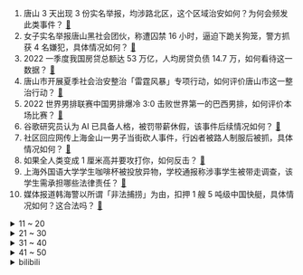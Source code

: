 1. 唐山 3 天出现 3 份实名举报，均涉路北区，这个区域治安如何？为何会频发此类事件？ [:link:](https://www.zhihu.com/question/537331783)
2. 女子实名举报唐山黑社会团伙，称遭囚禁 16 小时，逼迫下跪关狗笼，警方抓获 4 名嫌犯，具体情况如何？ [:link:](https://www.zhihu.com/question/537242054)
3. 2022 一季度我国房贷总额达 53 万亿，人均房贷负债 14.7 万，如何看待这一数据？ [:link:](https://www.zhihu.com/question/537050091)
4. 唐山市开展夏季社会治安整治「雷霆风暴」专项行动，如何评价唐山市这一整治行动？ [:link:](https://www.zhihu.com/question/537352221)
5. 2022 世界男排联赛中国男排爆冷 3:0 击败世界第一的巴西男排，如何评价本场比赛？ [:link:](https://www.zhihu.com/question/537378156)
6. 谷歌研究员认为 AI 已具备人格，被罚带薪休假，该事件后续情况如何？ [:link:](https://www.zhihu.com/question/537337528)
7. 社区回应网传上海金山一男子当街砍人事件，行凶者被路人制服后被抓，具体情况如何？ [:link:](https://www.zhihu.com/question/537172082)
8. 如果全人类变成 1 厘米高并要攻打你，如何反击？ [:link:](https://www.zhihu.com/question/536912143)
9. 上海外国语大学学生咖啡杯被投放异物，学校通报称涉事学生被带走调查，该学生需承担哪些法律责任？ [:link:](https://www.zhihu.com/question/537423265)
10. 媒体报道韩海警以所谓「非法捕捞」为由，扣押 1 艘 5 吨级中国快艇，具体情况如何？这合法吗？ [:link:](https://www.zhihu.com/question/537342315)
<details>
<summary>11 ~ 20</summary>

11. 为什么俄罗斯打乌克兰打了那么久还没打赢？ [:link:](https://www.zhihu.com/question/536908413)
12. 唐山打人事件后，打人男子所穿品牌「BOY LONDON」遭网暴，如何理性抵制暴力？ [:link:](https://www.zhihu.com/question/537348126)
13. 如果两个月，只吃苹果黄瓜番茄，无限吃，吃到饱，俩月会掉多少斤，体重150，身高164? [:link:](https://www.zhihu.com/question/537270842)
14. 俄航天集团称，美方已用卢布支付美宇航员乘俄飞船费用，这说明了什么？ [:link:](https://www.zhihu.com/question/537299164)
15. 我父母五十多没有存款，他们还要拖后腿，感觉生活迷茫，该怎么办? [:link:](https://www.zhihu.com/question/510728673)
16. 西南政法大学一学生就「唐山烧烤店打人事件」发表不当言论被处分，如何评价他的行为？ [:link:](https://www.zhihu.com/question/537293297)
17. 能否火车买多张卧铺票，把周围的位置清空来提高旅行质量？ [:link:](https://www.zhihu.com/question/469145276)
18. 为什么很多人宁愿 excel 贼 6，也不愿意去用 python？ [:link:](https://www.zhihu.com/question/53261114)
19. 俄航天局局长表示「外星生命或正在研究人类文明」，哪些信息值得关注？ [:link:](https://www.zhihu.com/question/537333476)
20. 泰国将大麻从毒品名单中剔除，成亚洲首个大麻合法化国家，大麻有哪些危害？会给当地人民生活造成哪些影响？ [:link:](https://www.zhihu.com/question/536995591)
</details>
<details>
<summary>21 ~ 30</summary>

21. 6 月 12 日上海新增本土确诊病例 11 例和本土无症状感染者 26 例，目前当地疫情情况如何？ [:link:](https://www.zhihu.com/question/537423801)
22. 如何评价《原神》诺艾尔/荧/七七CV宴宁自称十二三岁在维也纳某私立学院上大学，十六岁大学毕业？ [:link:](https://www.zhihu.com/question/536820004)
23. 警方通报唐山蛋糕店被敲诈勒索事件，主要犯罪嫌疑人抓获归案，哪些信息值得关注？ [:link:](https://www.zhihu.com/question/537424605)
24. 现在的年轻人为什么看起来都是人间清醒？ [:link:](https://www.zhihu.com/question/532916587)
25. 乌克兰面临着国土分裂，人民流离失所的地步，分析一下乌克兰做错了哪些事？ [:link:](https://www.zhihu.com/question/530734650)
26. 你的 2023 秋招进展怎么样了？ [:link:](https://www.zhihu.com/question/351956937)
27. 没考上好的大学，人生真的就没有好出路吗？ [:link:](https://www.zhihu.com/question/536326456)
28. 前迪士尼高管称德普将回归《加勒比海盗》，对此你怎么看？ [:link:](https://www.zhihu.com/question/536576720)
29. 如何评价导演张小策拍摄的第一支故事长片 《归途似箭》 ？ [:link:](https://www.zhihu.com/question/537062102)
30. 江西一大学生为钻研全球数学大赛赛题「42天不碰手机」，最终入围决赛，数学有哪些魅力让人能如此自律？ [:link:](https://www.zhihu.com/question/537199856)
</details>
<details>
<summary>31 ~ 40</summary>

31. 汽油车真的会在 2030 年左右停售甚至淘汰吗？ [:link:](https://www.zhihu.com/question/478452945)
32. 近年来蚯蚓干价格暴涨，电蚯蚓机销量上升，蚯蚓遭「灭绝式」捕杀，这会对自然环境造成哪些影响？ [:link:](https://www.zhihu.com/question/536841304)
33. 河北、安徽、陕西三地因存在疫情防控通行过度管控等问题被通报，如何看待这一情况？过度管控会带来什么影响？ [:link:](https://www.zhihu.com/question/537232116)
34. 为什么《梦华录》要改变赵盼儿的出身？是为了适应现代观众的审美吗？算是败笔吗？ [:link:](https://www.zhihu.com/question/536543425)
35. 成龙为唐山烧烤店打人事件发声，称「有能力制止恶行一定要站出来」，如果是你会怎么做？ [:link:](https://www.zhihu.com/question/537292577)
36. 古代大将的武器动辄上百斤，现在的人搬起来都费劲，古代和现代人体质差距那么大吗？ [:link:](https://www.zhihu.com/question/518419557)
37. 如何看待 6 月 12 日中国知网向个人用户直接提供查重服务，研究生学位论文可免费查重 3 次？ [:link:](https://www.zhihu.com/question/537283285)
38. 假如双方都在战壕里面，仅露头出来对枪，如果距离足够远，是否可以根据敌人的枪口火焰来躲避飞来的子弹？ [:link:](https://www.zhihu.com/question/322746972)
39. 2022 LPL 夏季赛 LNG 2:1 BLG，如何评价这场比赛？ [:link:](https://www.zhihu.com/question/537351803)
40. 如何看待基层治理中「没有正式文件还要马上执行」的现象？特事特办与依法治理应当如何平衡？ [:link:](https://www.zhihu.com/question/536846791)
</details>
<details>
<summary>41 ~ 50</summary>

41. 你理想中的独栋别墅应该是什么样子？ [:link:](https://www.zhihu.com/question/386110794)
42. 广东一博士做实验被炸颈动脉险被扎穿，伤口深 3 厘米，全身十余处受伤，进行危险实验时如何做好自我保护？ [:link:](https://www.zhihu.com/question/537217576)
43. 罗永浩发文称退出所有社交平台，再次埋头创业，有哪些值得关注的信息? [:link:](https://www.zhihu.com/question/537392773)
44. 乌克兰何时才能清醒? [:link:](https://www.zhihu.com/question/535484234)
45. 至尊宝算是渣男吗？ [:link:](https://www.zhihu.com/question/356919498)
46. 高考志愿到底该怎么填写？ [:link:](https://www.zhihu.com/question/409122324)
47. 在你最穷的时候，是怎么翻身的？ [:link:](https://www.zhihu.com/question/403275033)
48. 五月外贸增速回升至 9.6%，二季度进出口或保持向好态势，这说明了哪些信息？ [:link:](https://www.zhihu.com/question/536877630)
49. 刚毕业工资应该上交给父母吗？ [:link:](https://www.zhihu.com/question/537235590)
50. 四级听力怎么做才能错五个以内？ [:link:](https://www.zhihu.com/question/419987287)
</details><details>
<summary>bilibili</summary>

1. 【罗翔】令人愤怒的唐山打人案涉及什么犯罪？ [:link:](//www.bilibili.com/video/BV1YA4y1R7RJ)
2. 中500万都没有他笑的开心！ [:link:](//www.bilibili.com/video/BV1rY4y137U8)
3. 鸡汤来咯！ [:link:](//www.bilibili.com/video/BV1Ug411X7wp)
4. 谁在组织高考作弊？ [:link:](//www.bilibili.com/video/BV1ng41197Ag)
5. 我 和 我 的 怨 种 外 甥 ！ [:link:](//www.bilibili.com/video/BV1dt4y1H731)
6. 假如教导主任跳Kpop，你高考多少分 [:link:](//www.bilibili.com/video/BV1LW4y1k7Nc)
7. 《绝区零》全新战斗演示PV | 3、2、1……11 [:link:](//www.bilibili.com/video/BV1gr4y1V714)
8. 假如你只能有60秒去提问高考出题人 [:link:](//www.bilibili.com/video/BV11B4y1D796)
9. 请老人吃红焖肉炖粉条 [:link:](//www.bilibili.com/video/BV18A4y1R7qx)
10. 孤勇者小学生 但是特效拉满 [:link:](//www.bilibili.com/video/BV1TU4y1R7L3)
<details>
<summary>11 ~ 20</summary>

11. Bet On Me的夏日打开方式，泳池也能变舞台！ [:link:](//www.bilibili.com/video/BV1dB4y1D71n)
12. 躲 [:link:](//www.bilibili.com/video/BV1eg41197NC)
13. 新宫本武藏CG《无双》——朝一个方向走下去，就总有相见的那天 [:link:](//www.bilibili.com/video/BV1D34y1L7JC)
14. 吴亦凡强奸、聚众淫乱一案将择期宣判 [:link:](//www.bilibili.com/video/BV1kY411K7Gg)
15. 课 堂 请 勿 对 对 子【2022毕业篇】！！！ [:link:](//www.bilibili.com/video/BV1vT41157RP)
16. 考 场 上 禁 止 电 摇 ！ [:link:](//www.bilibili.com/video/BV1xv4y1G7H4)
17. 离别，是为了更好的重逢，久等了，很想你们。 [:link:](//www.bilibili.com/video/BV1mL4y1P7LJ)
18. 卧槽！原来当年刘亦菲她妈妈都没有凡尔赛！ [:link:](//www.bilibili.com/video/BV1Zt4y1n7M2)
19. “《mood》-最骚♂版本！” [:link:](//www.bilibili.com/video/BV1zT411V7bq)
20. 小丑竟然是我自己？ [:link:](//www.bilibili.com/video/BV1yL4y1P7TG)
</details>
<details>
<summary>21 ~ 30</summary>

21. 【Poppy Playtime动画】玩偶分首记 | 主人，谁才是罪魁祸首？ [:link:](//www.bilibili.com/video/BV1kW4y1r73K)
22. 破防小男孩的一天 [:link:](//www.bilibili.com/video/BV1ga411L7Nq)
23. 火爆全球却人人喊打？泛滥的『异世界』动画是如何走到今天？【泛式】 [:link:](//www.bilibili.com/video/BV17L4y1N74Q)
24. 【语文】“我是现代人，不懂现代文” [:link:](//www.bilibili.com/video/BV1WF411V7Fe)
25. 我 要 成 为 上 单 巨 星【TheShy的奇妙冒险】 [:link:](//www.bilibili.com/video/BV11g41197eR)
26. 小伙被逼和猪睡觉 母亲被羞辱后 彻底黑化！！ [:link:](//www.bilibili.com/video/BV1XY4y1x7rJ)
27. 你画你的 我猜我的（2） [:link:](//www.bilibili.com/video/BV1PB4y1S7ud)
28. 眼“色”游戏 （7） [:link:](//www.bilibili.com/video/BV16U4y197eU)
29. 这种家庭氛围让人很难不羡慕！ [:link:](//www.bilibili.com/video/BV1594y1U7ak)
30. “听说，一切艺术都嫉妒音乐。” [:link:](//www.bilibili.com/video/BV1t3411G7oj)
</details>
<details>
<summary>31 ~ 40</summary>

31. 《 最 强 烧 鸭 》 [:link:](//www.bilibili.com/video/BV1ha411L7Wp)
32. 他拍上镜绝学！告别原相机变丑！拍毕业照 结婚照 给我看！ [:link:](//www.bilibili.com/video/BV1K34y157Vo)
33. 你的努力也许会“摧毁”你 [:link:](//www.bilibili.com/video/BV1DY4y1G7tc)
34. 这我不得看爆！2022七月新番导视！ [:link:](//www.bilibili.com/video/BV1Qg41197Di)
35. 摆个地摊碰运气，不料一口气卖出1000万流水：挣钱给老公花 [:link:](//www.bilibili.com/video/BV1tT41157GA)
36. 新东方主播边带货边教英语 网友：小时候上新东方的课 长大了买新东方的货 [:link:](//www.bilibili.com/video/BV1Gt4y1H7Xm)
37. 关于我妈偷袭修狗这件事....😂 [:link:](//www.bilibili.com/video/BV19Y4y137wn)
38. “你说爱是这个世上最锋利的凶器” [:link:](//www.bilibili.com/video/BV1MS4y1q7qa)
39. ITZY申留真+黄礼志Break My Heart Myself双人舞蹈公开 [:link:](//www.bilibili.com/video/BV1j34y1576E)
40. 因为干太多饭被人在学校表白墙上表白了，我谢！ [:link:](//www.bilibili.com/video/BV1WS4y1i7ao)
</details>
<details>
<summary>41 ~ 50</summary>

41. 放牛的 你很勇吗 [:link:](//www.bilibili.com/video/BV1bF411V74k)
42. 2023年 高 考 生 现 状 [:link:](//www.bilibili.com/video/BV1rY4y137Us)
43. 我以为我救了一只小猫，结果... [:link:](//www.bilibili.com/video/BV1Kr4y137sG)
44. 被锁门外时我家的猫 [:link:](//www.bilibili.com/video/BV1pS4y1i7Xm)
45. 你们那好好说中文判几年 [:link:](//www.bilibili.com/video/BV1CT411V79S)
46. 【当别人 给你一块糖 ! 】 [:link:](//www.bilibili.com/video/BV1kt4y1H77c)
47. 【明日方舟×死亡搁浅】“冥滩遣行”限时活动宣传PV [:link:](//www.bilibili.com/video/BV173411g7Sc)
48. 生日快乐哦 [:link:](//www.bilibili.com/video/BV1uU4y1R7Si)
49. 《人狠话不多》(三) [:link:](//www.bilibili.com/video/BV1ur4y1V7Bd)
50. 因为饮料制作太慢，错过了最后一班地铁，只能打车回家，今天亏大了。 [:link:](//www.bilibili.com/video/BV1eS4y1e7h6)
</details>
<details>
<summary>51 ~ 60</summary>

51. 身 败 名 裂 ！【MC暮色森林#4】 [:link:](//www.bilibili.com/video/BV19v4y1u7Wx)
52. 终于敢大声说这句话：不看不是中国人！《中国小品群英汇》上 [:link:](//www.bilibili.com/video/BV1U34y1V7th)
53. 女友非要打扮成非主流出门…直接在家族群里当着爸妈外公的面直播她！ [:link:](//www.bilibili.com/video/BV1sF411F75F)
54. 阿尼亚我啊，6岁就开始反恐了！ [:link:](//www.bilibili.com/video/BV17L4y1N7gH)
55. 当MC大神高考结束回家！2 [:link:](//www.bilibili.com/video/BV1Vr4y137iC)
56. 《 羊 嚎 大 包 》 [:link:](//www.bilibili.com/video/BV18F411V7Mc)
57. 【许嵩《忆黄山》】听完这首歌，想去黄山了… [:link:](//www.bilibili.com/video/BV18Y411K7cr)
58. ⚡水果摊上有只电摇！！！⚡ [:link:](//www.bilibili.com/video/BV12B4y1D7hv)
59. 【ue4开发总结】游戏名：《战争起源1》，是一个多人在线FPS游戏，目前还在开发中，由于作者业余时间较少开发时间较慢，预计今年国庆节发售，希望大家多多支持！ [:link:](//www.bilibili.com/video/BV13S4y1B7w7)
60. 当万物都可压缩 尝试生存做出需7亿钻石的压缩钻剑！ 我的世界#1 [:link:](//www.bilibili.com/video/BV1nr4y1V7iZ)
</details>
<details>
<summary>61 ~ 70</summary>

61. 特斯拉自驾24小时竟然要充8次电？退钱！ [:link:](//www.bilibili.com/video/BV1Uv4y137ee)
62. 现实版的“长江七号”，你们见过吗？ [:link:](//www.bilibili.com/video/BV1R34y1L75x)
63. 彩铅画一个《梦华录》中的刘亦菲/赵盼儿 [:link:](//www.bilibili.com/video/BV1zg41197Cn)
64. 真的有人吃这玩意吗！？ [:link:](//www.bilibili.com/video/BV1DA4y1R7gC)
65. 副本开启！梁山最美女将解锁！一只鸡引发的血案！《水浒传》P25 [:link:](//www.bilibili.com/video/BV1iS4y1e7iR)
66. 【原神/meme】仙众夜叉的YONAYONA DANCE [:link:](//www.bilibili.com/video/BV1pY411M7pn)
67. 维鲁斯同泰坦在下路就站位配合等发育问题交换意见。 [:link:](//www.bilibili.com/video/BV1U34y1L7GX)
68. 又是一年毕业季，这才是真正的教师！ [:link:](//www.bilibili.com/video/BV1cY4y1G7H8)
69. 《崩坏：星穹铁道》SGF参展视频：「致将启程的你」 [:link:](//www.bilibili.com/video/BV1Gt4y1H7wF)
70. 自制多功能农用电动小推车 [:link:](//www.bilibili.com/video/BV19Y411M7ar)
</details>
<details>
<summary>71 ~ 80</summary>

71. 骑行新藏线，拜祭昆仑山下康西瓦烈士陵园，夜晚借宿戈壁滩上的水井房 [:link:](//www.bilibili.com/video/BV1R34y1V7xr)
72. 喜欢听歌的一定要打开这个隐藏功能，不然你的歌都白听了 [:link:](//www.bilibili.com/video/BV1KW4y1y7y3)
73. 也许这就是体育的魅力吧! [:link:](//www.bilibili.com/video/BV1594y127uv)
74. 古筝：“不装了～我直接在法国街头《爱你》”哟！ [:link:](//www.bilibili.com/video/BV1ga411L7Gr)
75. 让年入上亿的明星要饭：豆瓣2.3分神综，舍命揭露娱乐圈乱象！【凝视娱乐圈01】 [:link:](//www.bilibili.com/video/BV1pA4y1R7HN)
76. 快进来！10个渠道帮你消灭高考志愿所有信息差！ [:link:](//www.bilibili.com/video/BV1cL4y1T7a4)
77. 自制一体式可升降电脑桌 [:link:](//www.bilibili.com/video/BV1xZ4y1q7B8)
78. 龙爸：望子成龙？不存在的，我的儿子本来就是龙 [:link:](//www.bilibili.com/video/BV1Kg411R7yZ)
79. 从《救风尘》，到《梦华录》，我们超越古人了吗？ [:link:](//www.bilibili.com/video/BV1T34y1j7MR)
80. 听说日本的机器刺绣震惊网络，而我们的手工刺绣是中华国粹，希望大家能够支持喜欢 [:link:](//www.bilibili.com/video/BV1Lg4119756)
</details>
<details>
<summary>81 ~ 90</summary>

81. 我先干了！你们随意！ [:link:](//www.bilibili.com/video/BV17W4y1k7hv)
82. 我知道，喜茶很想弄死我... [:link:](//www.bilibili.com/video/BV1Mr4y137oi)
83. 上海封控期间200多件快递我都买了啥？ [:link:](//www.bilibili.com/video/BV1u94y127jM)
84. 生活是苦难的，我又划着我的断桨出发了 [:link:](//www.bilibili.com/video/BV1P34y1j7z3)
85. 见过花开就好何必在意花属于谁 [:link:](//www.bilibili.com/video/BV1xT41157m1)
86. 成都七中数学组《孤勇者》：数学不会就不会 [:link:](//www.bilibili.com/video/BV18A4y1o77K)
87. 你管这叫画风差？画风丑？画风劝退？！ [:link:](//www.bilibili.com/video/BV1Kg411R7En)
88. “生命如此多娇” [:link:](//www.bilibili.com/video/BV1nt4y1H7xx)
89. 《我和我的四个刨冰机》 [:link:](//www.bilibili.com/video/BV1oY4y1W7Fo)
90. 当MC升级就会变得更加科学，开局气哭牛顿，最后能否和现实一样科学？ [:link:](//www.bilibili.com/video/BV1VY4y1G75X)
</details>
<details>
<summary>91 ~ 100</summary>

91. 官方提示：仅推送给可爱有趣的人看. [:link:](//www.bilibili.com/video/BV1sg41197jY)
92. 中国为什么没有吸血鬼? [:link:](//www.bilibili.com/video/BV1gv4y1G7ba)
93. 猜中了开头，没猜中结尾 [:link:](//www.bilibili.com/video/BV1r34y1V7Bn)
94. 营销号的双标迷惑行为大赏。 [:link:](//www.bilibili.com/video/BV1zT41157FE)
95. 成年人的“社交冷漠症”：对不起，我是真的不想和你多说话！ [:link:](//www.bilibili.com/video/BV1FY4y1G73N)
96. 这绝对是你见过的最像蔡徐坤版的只因你太美 [:link:](//www.bilibili.com/video/BV1hT41157qY)
97. 明明还是你当初喜欢的样子 你却说ta变了 [:link:](//www.bilibili.com/video/BV1FL4y1N73m)
98. 他曾冒死打入黑砖窑内部，进去之前做了最坏的打算——“人活着回来就行”。 [:link:](//www.bilibili.com/video/BV1VB4y1Q79b)
99. 这个4年前最被期待的射击游戏终于要来了！【第三次世界大战】 [:link:](//www.bilibili.com/video/BV1iU4y1R7e9)
100. 今儿来测评几款美国热门冰棍！看看和国内冰棍有啥不同！ [:link:](//www.bilibili.com/video/BV1fr4y1G7rk)
</details></details>